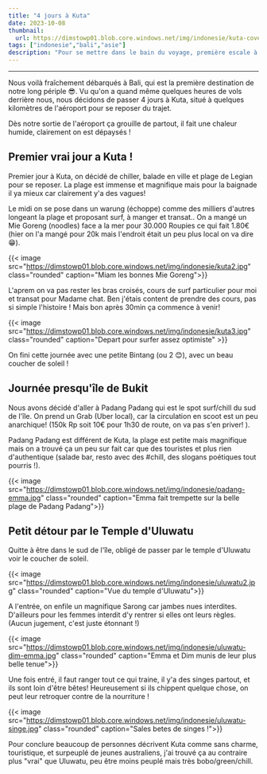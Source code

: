 ```yaml
---
title: "4 jours à Kuta"
date: 2023-10-08
thumbnail:
  url: https://dimstowp01.blob.core.windows.net/img/indonesie/kuta-cover.jpg
tags: ["indonesie","bali","asie"]
description: "Pour se mettre dans le bain du voyage, première escale à Kuta sur l'ile de Bali, au programme Bintang et Surf..."
---
```

---

Nous voilà fraîchement débarqués à Bali, qui est la première destination de notre long périple 😎. Vu qu'on a quand même quelques heures de vols derrière nous, nous décidons de passer 4 jours à Kuta, situé à quelques kilomètres de l'aéroport pour se reposer du trajet.

Dès notre sortie de l'aéroport ça grouille de partout, il fait une chaleur humide, clairement on est dépaysés !

## Premier vrai jour a Kuta !

 Premier jour à Kuta, on décidé de chiller, balade en ville et plage de Legian pour se reposer. La plage est immense et magnifique mais pour la baignade il ya mieux car clairement y'a des vagues!

Le midi on se pose dans un warung (échoppe) comme des milliers d'autres longeant la plage et proposant surf, à manger et transat.. On a mangé un Mie Goreng (noodles) face a la mer pour 30.000 Roupies ce qui fait 1.80€ (hier on l'a mangé pour 20k mais l'endroit était un peu plus local on va dire 😁).

{{< image src="https://dimstowp01.blob.core.windows.net/img/indonesie/kuta2.jpg" class="rounded" caption="Miam les bonnes Mie Goreng">}}

L'aprem on va pas rester les bras croisés, cours de surf particulier pour moi et transat pour Madame chat. Ben j'étais content de prendre des cours, pas si simple l'histoire ! Mais bon après 30min ça commence à venir!

{{< image src="https://dimstowp01.blob.core.windows.net/img/indonesie/kuta3.jpg" class="rounded" caption="Depart pour surfer assez optimiste" >}}

On fini cette journée avec une petite Bintang (ou 2 😊), avec un beau coucher de soleil !

## Journée presqu'île de Bukit

Nous avons décidé d'aller à Padang Padang qui est le spot surf/chill du sud de l'île. On prend un Grab (Uber local), car la circulation en scoot est un peu anarchique! (150k Rp soit 10€ pour 1h30 de route, on va pas s'en priver! ).

Padang Padang est différent de Kuta, la plage est petite mais magnifique mais on a trouvé ça un peu sur fait car que des touristes et plus rien d'authentique (salade bar, resto avec des #chill, des slogans poétiques tout pourris !).

{{< image src="https://dimstowp01.blob.core.windows.net/img/indonesie/padang-emma.jpg" class="rounded" caption="Emma fait trempette sur la belle plage de Padang Padang">}}

## Petit détour par le Temple d'Uluwatu

Quitte à être dans le sud de l'île, obligé de passer par le temple d'Uluwatu voir le coucher de soleil.

{{< image src="https://dimstowp01.blob.core.windows.net/img/indonesie/uluwatu2.jpg" class="rounded" caption="Vue du temple d'Uluwatu">}}

A l'entrée, on enfile un magnifique Sarong car jambes nues interdites. D'ailleurs pour les femmes interdit d'y rentrer si elles ont leurs règles. (Aucun jugement, c'est juste étonnant !)

{{< image src="https://dimstowp01.blob.core.windows.net/img/indonesie/uluwatu-dim-emma.jpg" class="rounded" caption="Emma et Dim munis de leur plus belle tenue">}}

Une fois entré, il faut ranger tout ce qui traine, il y'a des singes partout, et ils sont loin d'être bêtes! Heureusement si ils chippent quelque chose, on peut leur retroquer contre de la nourriture !

{{< image src="https://dimstowp01.blob.core.windows.net/img/indonesie/uluwatu-singe.jpg" class="rounded" caption="Sales betes de singes !">}}

Pour conclure beaucoup de personnes décrivent Kuta comme sans charme, touristique, et surpeuplé de jeunes australiens, j'ai trouvé ça au contraire plus "vrai" que Uluwatu, peu être moins peuplé mais très bobo/green/chill.

